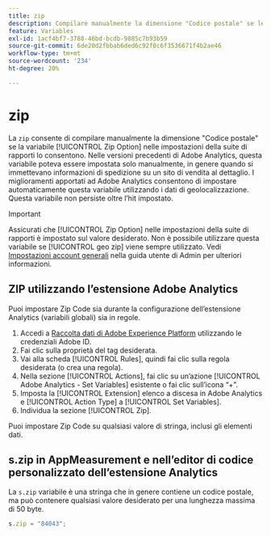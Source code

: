 ```yaml
---
title: zip
description: Compilare manualmente la dimensione "Codice postale" se le impostazioni della suite di rapporti lo consentono.
feature: Variables
exl-id: 1acf4bf7-3788-46bd-bcdb-9885c7b93b59
source-git-commit: 6de20d2fbbab6ded6c92f0c6f3536671f4b2ae46
workflow-type: tm+mt
source-wordcount: '234'
ht-degree: 20%

---
```


# zip

La `zip` consente di compilare manualmente la dimensione &quot;Codice postale&quot; se la variabile [!UICONTROL Zip Option] nelle impostazioni della suite di rapporti lo consentono. Nelle versioni precedenti di Adobe Analytics, questa variabile poteva essere impostata solo manualmente, in genere quando si immettevano informazioni di spedizione su un sito di vendita al dettaglio. I miglioramenti apportati ad Adobe Analytics consentono di impostare automaticamente questa variabile utilizzando i dati di geolocalizzazione. Questa variabile non persiste oltre l’hit impostato.

>[!IMPORTANT]
>
>Assicurati che [!UICONTROL Zip Option] nelle impostazioni della suite di rapporti è impostato sul valore desiderato. Non è possibile utilizzare questa variabile se [!UICONTROL geo zip] viene sempre utilizzato. Vedi [Impostazioni account generali](/help/admin/admin/c-manage-report-suites/c-edit-report-suites/general/general-acct-settings-admin.md) nella guida utente di Admin per ulteriori informazioni.

## ZIP utilizzando l’estensione Adobe Analytics

Puoi impostare Zip Code sia durante la configurazione dell’estensione Analytics (variabili globali) sia in regole.

1. Accedi a [Raccolta dati di Adobe Experience Platform](https://experience.adobe.com/data-collection) utilizzando le credenziali Adobe ID.
2. Fai clic sulla proprietà del tag desiderata.
3. Vai alla scheda [!UICONTROL Rules], quindi fai clic sulla regola desiderata (o crea una regola).
4. Nella sezione [!UICONTROL Actions], fai clic su un’azione [!UICONTROL Adobe Analytics - Set Variables] esistente o fai clic sull’icona “+”.
5. Imposta la [!UICONTROL Extension] elenco a discesa in Adobe Analytics e [!UICONTROL Action Type] a [!UICONTROL Set Variables].
6. Individua la sezione [!UICONTROL Zip].

Puoi impostare Zip Code su qualsiasi valore di stringa, inclusi gli elementi dati.

## s.zip in AppMeasurement e nell’editor di codice personalizzato dell’estensione Analytics

La `s.zip` variabile è una stringa che in genere contiene un codice postale, ma può contenere qualsiasi valore desiderato per una lunghezza massima di 50 byte.

```js
s.zip = "84043";
```
